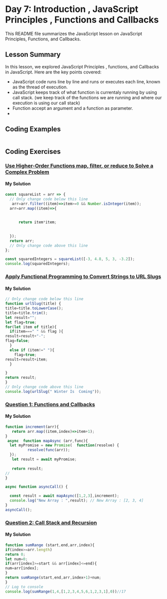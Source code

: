
# Day 7: Introduction , JavaScript Principles , Functions and Callbacks

This README file summarizes the JavaScript lesson on JavaScript Principles, Functions, and Callbacks.

## Lesson Summary

In this lesson, we explored JavaScript Principles , functions, and Callbacks in JavaScript. Here are the key points covered:
- JavaScript code runs line by line and runs or executes each line, known as the thread of execution.
- JavaScript keeps track of what function is currentaly running by using call stack.
  (we keep track of the functions we are running and where our execution is using our call stack)
- Function accept an argument and a function as parameter.
- 


## Coding Examples

```javascript
```


## Coding Exercises

### [Use Higher-Order Functions map, filter, or reduce to Solve a Complex Problem](https://www.freecodecamp.org/learn/javascript-algorithms-and-data-structures/functional-programming/use-higher-order-functions-map-filter-or-reduce-to-solve-a-complex-problem)

#### My Solution


```javascript
const squareList = arr => {
  // Only change code below this line
   arr=arr.filter((item)=>item>=0 && Number.isInteger(item));
  arr=arr.map((item)=>{
  
    
      return item*item;
    
   
  });
  return arr;
  // Only change code above this line
};

const squaredIntegers = squareList([-3, 4.8, 5, 3, -3.2]);
console.log(squaredIntegers);
```




### [Apply Functional Programming to Convert Strings to URL Slugs](https://www.freecodecamp.org/learn/javascript-algorithms-and-data-structures/functional-programming/apply-functional-programming-to-convert-strings-to-url-slugs)

#### My Solution


```javascript
// Only change code below this line
function urlSlug(title) {
title=title.toLowerCase();
title=title.trim();
let result="";
let flag=true;
for(let item of title){
  if(item===" " && flag ){
result=result+"-";
flag=false;
  }
  else if (item!=" "){
    flag=true;
result=result+item;
  }

}
return result;
}
// Only change code above this line
console.log(urlSlug(" Winter Is  Coming"));
```



### [Question 1: Functions and Callbacks](https://github.com/orjwan-alrajaby/gsg-QA-Nablus-training-2023/blob/main/learning-sprint-1/week2%20-%20javaScript-the-hard-parts-v2/day%201/tasks.md)

#### My Solution


```javascript
function increment(arr){
   return arr.map((item,index)=>item+1);
}
 async  function mapAsync (arr,func){
  let myPromise = new Promise(  function(resolve) {
          resolve(func(arr));
  });
   let result = await myPromise;
  
   return result;
//
}

async function asyncCall() {

  const result = await mapAsync([1,2,3],increment); 
  console.log("New Array : ",result); // New Array : [2, 3, 4]
}
asyncCall();
```








### [Question 2: Call Stack and Recursion](https://github.com/orjwan-alrajaby/gsg-QA-Nablus-training-2023/blob/main/learning-sprint-1/week2%20-%20javaScript-the-hard-parts-v2/day%201/tasks.md)

#### My Solution


```javascript
function sumRange (start,end,arr,index){
if(index>=arr.length)
return 0;
let num=0;
if(arr[index]>=start && arr[index]<=end){
num=arr[index];
}
return sumRange(start,end,arr,index+1)+num;
}
// Log to console
console.log(sumRange(1,4,[1,2,3,4,5,6,1,2,3,1],0))//17
```

